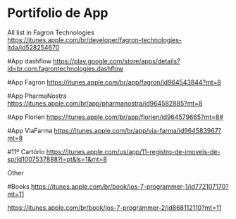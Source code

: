 # Portifolio de App


All list in Fagron Technologies
https://itunes.apple.com/br/developer/fagron-technologies-ltda/id528254670

#App dashflow
https://play.google.com/store/apps/details?id=br.com.fagrontechnologies.dashflow

#App Fagron
https://itunes.apple.com/br/app/fagron/id964543844?mt=8

#App PharmaNostra
https://itunes.apple.com/br/app/pharmanostra/id964582885?mt=8

#App Florien
https://itunes.apple.com/br/app/florien/id964579665?mt=8#

#App ViaFarma
https://itunes.apple.com/br/app/via-farma/id964583967?mt=8


#11º Cartório
https://itunes.apple.com/us/app/11-registro-de-imoveis-de-sp/id1007537888?l=pt&ls=1&mt=8


Other 

#Books
https://itunes.apple.com/br/book/ios-7-programmer-1/id772107170?mt=11

https://itunes.apple.com/br/book/ios-7-programmer-2/id868112110?mt=11









